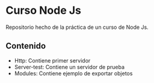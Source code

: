 # Curso Node Js
Repositorio hecho de la práctica de un curso de Node Js.

## Contenido
* Http: Contiene primer servidor
* Server-test: Contiene un servidor de prueba
* Modules: Contiene ejemplo de exportar objetos
